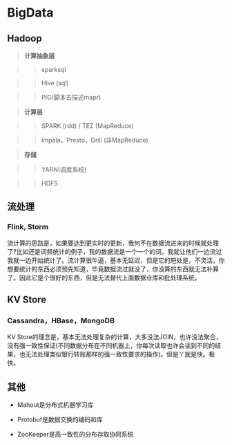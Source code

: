 # BigData

## Hadoop

> **计算抽象层**

>> sparksql  

>> Hive (sql) 

>> PIG(脚本去描述mapr)

> **计算层**

>> SPARK (rdd) / TEZ (MapReduce)

>> Impala，Presto，Drill (非MapReduce)

> **存储**

>>YARN(调度系统)

>> HDFS

## 流处理

### Flink, Storm

流计算的思路是，如果要达到更实时的更新，我何不在数据流进来的时候就处理了?比如还是词频统计的例子，我的数据流是一个一个的词，我就让他们一边流过我就一边开始统计了。流计算很牛逼，基本无延迟，但是它的短处是，不灵活，你想要统计的东西必须预先知道，毕竟数据流过就没了，你没算的东西就无法补算了。因此它是个很好的东西，但是无法替代上面数据仓库和批处理系统。

## KV Store

### Cassandra，HBase，MongoDB

KV Store的理念是，基本无法处理复杂的计算，大多没法JOIN，也许没法聚合，没有强一致性保证(不同数据分布在不同机器上，你每次读取也许会读到不同的结果，也无法处理类似银行转账那样的强一致性要求的操作)。但是丫就是快。极快。

## 其他

* Mahout是分布式机器学习库

* Protobuf是数据交换的编码和库

* ZooKeeper是高一致性的分布存取协同系统

